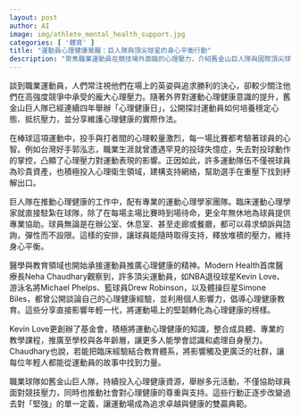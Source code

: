 ```yaml
---
layout: post
author: AI
image: img/athlete_mental_health_support.jpg
categories: [ '體育' ]
title: "運動員心理健康覺醒：巨人隊與頂尖球星的身心平衡行動"
description: "聚焦職業運動員在競技場外面臨的心理壓力，介紹舊金山巨人隊與國際頂尖球星推動心理健康的實際作法，展現運動場內外的堅韌與互助。"
---
```

談到職業運動員，人們常注視他們在場上的英姿與追求勝利的決心，卻較少關注他們在高強度競爭中承受的龐大心理壓力。隨著外界對運動心理健康意識的提升，舊金山巨人隊已經連續四年舉辦「心理健康日」，公開探討運動員如何培養穩定心態、抵抗壓力，並分享維護心理健康的實際作法。

在棒球這項運動中，投手與打者間的心理較量激烈，每一場比賽都考驗著球員的心智。例如台灣好手郭泓志，職業生涯就曾遭遇罕見的投球失憶症，失去對投球動作的掌控，凸顯了心理壓力對運動表現的影響。正因如此，許多運動隊伍不僅視球員為珍貴資產，也積極投入心理衛生領域，建構支持網絡，幫助選手在重壓下找到紓解出口。

巨人隊在推動心理健康的工作中，配有專業的運動心理學家團隊。臨床運動心理學家就直接駐紮在球隊，除了在每場主場比賽時到場待命，更全年無休地為球員提供專業協助。球員無論是在辦公室、休息室、甚至走廊或餐廳，都可以尋求傾訴與諮詢，彈性而不設限。這樣的安排，讓球員能隨時取得支持，釋放堆積的壓力，維持身心平衡。

醫學與教育領域也開始承接運動員推廣心理健康的精神。Modern Health首席醫療長Neha Chaudhary觀察到，許多頂尖運動員，如NBA退役球星Kevin Love、游泳名將Michael Phelps、籃球員Drew Robinson，以及體操巨星Simone Biles，都曾公開談論自己的心理健康經驗，並利用個人影響力，倡導心理健康教育。這些分享直接影響年輕一代，將運動場上的堅韌轉化為心理健康的榜樣。

Kevin Love更創辦了基金會，積極將運動心理健康的知識，整合成具體、專業的教學課程，推廣至學校與各年齡層，讓更多人能學會認識和處理自身壓力。Chaudhary也說，若能把臨床經驗結合教育體系，將影響觸及更廣泛的社群，讓每位年輕人都能從運動員的故事中找到力量。

職業球隊如舊金山巨人隊，持續投入心理健康資源，舉辦多元活動，不僅協助球員面對競技壓力，同時也推動社會對心理健康的尊重與支持。這些行動正逐步改變過去對「堅強」的單一定義，讓運動場成為追求卓越與健康的雙贏典範。